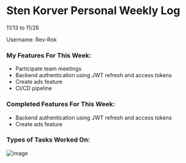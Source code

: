 # Sten Korver Personal Weekly Log
11/13 to 11/26

Username: Rev-Rok

### My Features For This Week:

* Participate team meetings
* Backend authentication using JWT refresh and access tokens
* Create ads feature
* CI/CD pipeline

### Completed Features For This Week:

* Backend authentication using JWT refresh and access tokens
* Create ads feature

### Types of Tasks Worked On:
![image](https://github.com/COSC-499-W2023/year-long-project-team-21/assets/112997109/6635b93a-23dd-40e5-8311-e74a9e6ef4d1)
